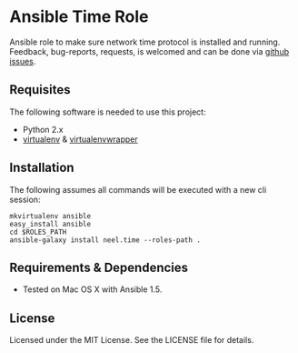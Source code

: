 # Ansible Time Role #

Ansible role to make sure network time protocol is installed and running.
Feedback, bug-reports, requests, is welcomed and can be done via
[github issues](https://github.com/ansibles/timezone/issues).

## Requisites ##
The following software is needed to use this project:

* Python 2.x
* [virtualenv](http://pypi.python.org/pypi/virtualenv) & [virtualenvwrapper](http://www.doughellmann.com/projects/virtualenvwrapper/)

## Installation ##
The following assumes all commands will be executed with a new cli session:

    mkvirtualenv ansible
    easy_install ansible
    cd $ROLES_PATH
    ansible-galaxy install neel.time --roles-path .

## Requirements & Dependencies ##
- Tested on Mac OS X with Ansible 1.5.

## License ##

Licensed under the MIT License. See the LICENSE file for details.

